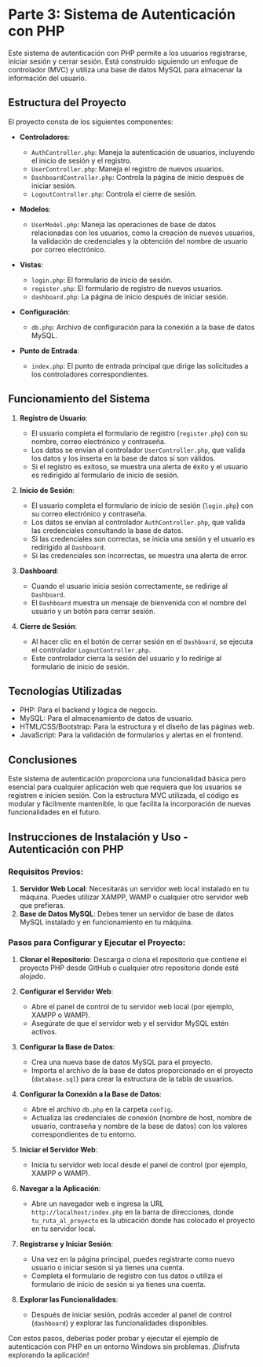 # Parte 3: Sistema de Autenticación con PHP

Este sistema de autenticación con PHP permite a los usuarios registrarse, iniciar sesión y cerrar sesión. Está construido siguiendo un enfoque de controlador (MVC) y utiliza una base de datos MySQL para almacenar la información del usuario.

## Estructura del Proyecto

El proyecto consta de los siguientes componentes:

- **Controladores**:
  - `AuthController.php`: Maneja la autenticación de usuarios, incluyendo el inicio de sesión y el registro.
  - `UserController.php`: Maneja el registro de nuevos usuarios.
  - `DashboardController.php`: Controla la página de inicio después de iniciar sesión.
  - `LogoutController.php`: Controla el cierre de sesión.

- **Modelos**:
  - `UserModel.php`: Maneja las operaciones de base de datos relacionadas con los usuarios, como la creación de nuevos usuarios, la validación de credenciales y la obtención del nombre de usuario por correo electrónico.

- **Vistas**:
  - `login.php`: El formulario de inicio de sesión.
  - `register.php`: El formulario de registro de nuevos usuarios.
  - `dashboard.php`: La página de inicio después de iniciar sesión.

- **Configuración**:
  - `db.php`: Archivo de configuración para la conexión a la base de datos MySQL.

- **Punto de Entrada**:
  - `index.php`: El punto de entrada principal que dirige las solicitudes a los controladores correspondientes.

## Funcionamiento del Sistema

1. **Registro de Usuario**:
   - El usuario completa el formulario de registro (`register.php`) con su nombre, correo electrónico y contraseña.
   - Los datos se envían al controlador `UserController.php`, que valida los datos y los inserta en la base de datos si son válidos.
   - Si el registro es exitoso, se muestra una alerta de éxito y el usuario es redirigido al formulario de inicio de sesión.

2. **Inicio de Sesión**:
   - El usuario completa el formulario de inicio de sesión (`login.php`) con su correo electrónico y contraseña.
   - Los datos se envían al controlador `AuthController.php`, que valida las credenciales consultando la base de datos.
   - Si las credenciales son correctas, se inicia una sesión y el usuario es redirigido al `Dashboard`.
   - Si las credenciales son incorrectas, se muestra una alerta de error.

3. **Dashboard**:
   - Cuando el usuario inicia sesión correctamente, se redirige al `Dashboard`.
   - El `Dashboard` muestra un mensaje de bienvenida con el nombre del usuario y un botón para cerrar sesión.

4. **Cierre de Sesión**:
   - Al hacer clic en el botón de cerrar sesión en el `Dashboard`, se ejecuta el controlador `LogoutController.php`.
   - Este controlador cierra la sesión del usuario y lo redirige al formulario de inicio de sesión.

## Tecnologías Utilizadas

- PHP: Para el backend y lógica de negocio.
- MySQL: Para el almacenamiento de datos de usuario.
- HTML/CSS/Bootstrap: Para la estructura y el diseño de las páginas web.
- JavaScript: Para la validación de formularios y alertas en el frontend.

## Conclusiones
Este sistema de autenticación proporciona una funcionalidad básica pero esencial para cualquier aplicación web que requiera que los usuarios se registren e inicien sesión. Con la estructura MVC utilizada, el código es modular y fácilmente mantenible, lo que facilita la incorporación de nuevas funcionalidades en el futuro.

## Instrucciones de Instalación y Uso - Autenticación con PHP

### Requisitos Previos:
1. **Servidor Web Local**: Necesitarás un servidor web local instalado en tu máquina. Puedes utilizar XAMPP, WAMP o cualquier otro servidor web que prefieras.
2. **Base de Datos MySQL**: Debes tener un servidor de base de datos MySQL instalado y en funcionamiento en tu máquina.

### Pasos para Configurar y Ejecutar el Proyecto:

1. **Clonar el Repositorio**: Descarga o clona el repositorio que contiene el proyecto PHP desde GitHub o cualquier otro repositorio donde esté alojado.

2. **Configurar el Servidor Web**:
   - Abre el panel de control de tu servidor web local (por ejemplo, XAMPP o WAMP).
   - Asegúrate de que el servidor web y el servidor MySQL estén activos.

3. **Configurar la Base de Datos**:
   - Crea una nueva base de datos MySQL para el proyecto.
   - Importa el archivo de la base de datos proporcionado en el proyecto (`database.sql`) para crear la estructura de la tabla de usuarios.

4. **Configurar la Conexión a la Base de Datos**:
   - Abre el archivo `db.php` en la carpeta `config`.
   - Actualiza las credenciales de conexión (nombre de host, nombre de usuario, contraseña y nombre de la base de datos) con los valores correspondientes de tu entorno.

5. **Iniciar el Servidor Web**:
   - Inicia tu servidor web local desde el panel de control (por ejemplo, XAMPP o WAMP).

6. **Navegar a la Aplicación**:
   - Abre un navegador web e ingresa la URL `http://localhost/index.php` en la barra de direcciones, donde `tu_ruta_al_proyecto` es la ubicación donde has colocado el proyecto en tu servidor local.

7. **Registrarse y Iniciar Sesión**:
   - Una vez en la página principal, puedes registrarte como nuevo usuario o iniciar sesión si ya tienes una cuenta.
   - Completa el formulario de registro con tus datos o utiliza el formulario de inicio de sesión si ya tienes una cuenta.

8. **Explorar las Funcionalidades**:
   - Después de iniciar sesión, podrás acceder al panel de control (`dashboard`) y explorar las funcionalidades disponibles.

Con estos pasos, deberías poder probar y ejecutar el ejemplo de autenticación con PHP en un entorno Windows sin problemas. ¡Disfruta explorando la aplicación!

